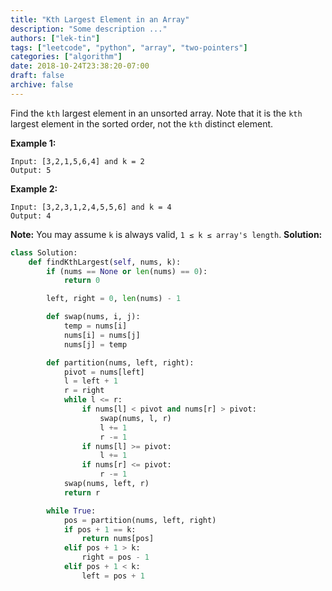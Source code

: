 ```yaml
---
title: "Kth Largest Element in an Array"
description: "Some description ..."
authors: ["lek-tin"]
tags: ["leetcode", "python", "array", "two-pointers"]
categories: ["algorithm"]
date: 2018-10-24T23:38:20-07:00
draft: false
archive: false
---
```

Find the `kth` largest element in an unsorted array. Note that it is the `kth` largest element in the sorted order, not the `kth` distinct element.

**Example 1:**
```
Input: [3,2,1,5,6,4] and k = 2
Output: 5
```
**Example 2:**
```
Input: [3,2,3,1,2,4,5,5,6] and k = 4
Output: 4
```
**Note:**
You may assume `k` is always valid, `1 ≤ k ≤ array's length`.
**Solution:**
```python
class Solution:
    def findKthLargest(self, nums, k):
        if (nums == None or len(nums) == 0):
            return 0

        left, right = 0, len(nums) - 1

        def swap(nums, i, j):
            temp = nums[i]
            nums[i] = nums[j]
            nums[j] = temp

        def partition(nums, left, right):
            pivot = nums[left]
            l = left + 1
            r = right
            while l <= r:
                if nums[l] < pivot and nums[r] > pivot:
                    swap(nums, l, r)
                    l += 1
                    r -= 1
                if nums[l] >= pivot:
                    l += 1
                if nums[r] <= pivot:
                    r -= 1
            swap(nums, left, r)
            return r

        while True:
            pos = partition(nums, left, right)
            if pos + 1 == k:
                return nums[pos]
            elif pos + 1 > k:
                right = pos - 1
            elif pos + 1 < k:
                left = pos + 1
```